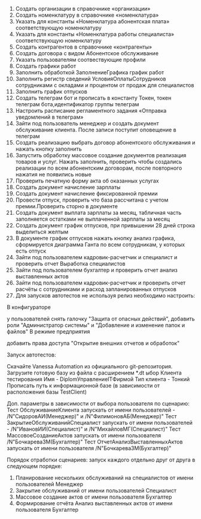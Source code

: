  1. Создать организации в справочнике «организации»
 2. Создать номенклатуру в справочнике «номенклатура»
 3. Указать для константы «Номенклатура абонентская плата» соответствующую номенклатуру
 4. Указать для константы «Номенклатура работы специалиста» соответствующую номенклатуру
 5. Создать контрагентов в справочнике «контрагенты»
 6. Создать договора с видом Абонентское обслуживание
 7. Указать пользователям соотвествующие профили
 8. Создать графики работ
 9. Заполнить обработкой ЗаполнениеГрафика график работ
 10. Заполнить регистр сведений УсловияОплатыСотрудников сотрудниками с окладами и процентом от продаж для специалистов
 11. Заполнить график отпусков
 12. Создать телеграм бот и прописать в константу Токен, токен телеграм бота,идентификатор группы телеграм
 13. Настроить расписание регламентного задания «Отправка уведомлений в телеграм»
 14. Зайти под пользователь менеджер и создать документ обслуживание клиента. После записи поступит оповещение в телеграм
 15. Создать реализацию выбрать договор абонентского обслуживания и нажать кнопку заполнить
 16. Запустить обработку массовое создание документов реализация товаров и услуг. Нажать заполнить, проверить чтобы создались реализации по всем абонентским договорам, после повторного нажатия не появились новые
 17. Проверить печатную форму акта об оказанных услугах
 18. Создать документ начисление зарплаты
 19. Создать документ начисление фиксированной премии
 20. Провести отпуск, проверить что база рассчитана с учетом премии.Проверить сторно в документе
 21. Создать документ выплата зарплаты за месяц, табличная часть заполняется остатками не выплаченной зарплаты за месяц
 22. Создать документ график отпусков, при привышении 28 дней строка выделиться желтым
 23. В документе график отпусков нажать кнопку анализ графика, сформируется диаграмма Ганта по всем сотрудникам, у которых есть отпуск
 24. Зайти под пользователем кадровик-расчетчик и специалист и проверить отчет Выработка специалистов
 25. Зайти под пользователем бухгалтер и проверить отчет анализ выставленных актов
 26. Зайти под пользователем кадровик-расчетчик и проверить отчет расчёты с сотрудниками и расход запланированных отпусков
 27. Для запусков автотестов не используя релиз необходимо настроить:

 В конфигураторе

у пользователей снять галочку "Защита от опасных действий", добавить роли "Администратор системы" и "Добавление и изменение папок и файлов"
В режиме предприятия

добавить права доступа "Открытие внешних отчетов и обработок"

Запуск автотестов:

Скачайте Vanessa Automation из официального git-репозитория.
Загрузите готовую базу из файла с расширением *.dt
ыбор Клиента тестирования Имя - DiplomУправлениеITФирмой 
Тип клиента - Тонкий 
Прописать путь к информационной базе (в зависимости от расположения базы TestСlient)

Доп. параметры в зависимости от выбора пользователя по сценарию: 
Тест ОбслуживаниеКлиента запускать от имени пользователей - /N"СидоровАИ(Менеджер)" и /N"ФилимоновАБ(Менеджер)"
Тест ЗакрытиеОбслуживанийСпециалист запускать от имени пользователей - /N"ИвановИИ(Специалист)" и /N"МихайловМГ(Специалист)"
Тест МассовоеСозданиеАктов запускать от имени пользователя /N"БочкареваЗМ(Бухгалтер)"
Тест ОтчетАнализВыставленныхАктов запускать от имени пользователя /N"БочкареваЗМ(Бухгалтер)"

Порядок отработки сценариев: запуск каждого отдельно друг от друга в следующем порядке: 
1. Планирование нескольких обслуживаний на специалистов от имени пользователей Менеджер
2. Закрытие обслуживаний от имени пользователей Специалист 
3. Массовое создание актов от имени пользователя Бухгалтер
4. Формирование отчёта Анализ выставленных актов от имени пользователя Бухгалтер
